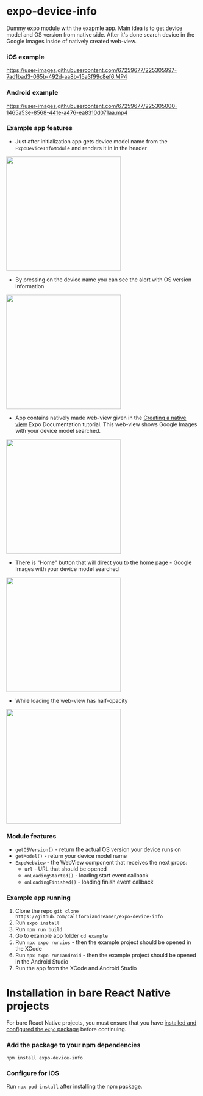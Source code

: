 # expo-device-info

Dummy expo module with the exapmle app. Main idea is to get device model and OS version from native side. After it's done search device in the Google Images inside of natively created web-view. 

### iOS example
https://user-images.githubusercontent.com/67259677/225305997-7ad1bad3-065b-492d-aa8b-15a3f99c8ef6.MP4

### Android example
https://user-images.githubusercontent.com/67259677/225305000-1465a53e-8568-441e-a476-ea8310d071aa.mp4

### Example app features
* Just after initialization app gets device model name from the `ExpoDeviceInfoModule` and renders it in in the header
<img src='https://user-images.githubusercontent.com/67259677/225309323-f25c2d78-eb48-4ae4-bd75-bcc53cac8fe2.jpeg' width='300' />

* By pressing on the device name you can see the alert with OS version information
<img src='https://user-images.githubusercontent.com/67259677/225309605-6e2dc974-7656-471f-a993-f048c0eda27a.jpeg' width='300' />

* App contains natively made web-view given in the [Creating a native view](https://docs.expo.dev/modules/native-view-tutorial/) Expo Documentation tutorial. This web-view shows Google Images with your device model searched.
<img src='https://user-images.githubusercontent.com/67259677/225314734-6c3c06e0-594f-4d1b-beca-97763af096ef.jpeg' width='300' />

* There is "Home" button that will direct you to the home page - Google Images with your device model searched
<img src='https://user-images.githubusercontent.com/67259677/225310736-8b4f2988-48a6-4fee-b34a-c7f9f493d4f9.jpeg' width='300' />

* While loading the web-view has half-opacity
<img src='https://user-images.githubusercontent.com/67259677/225312522-f4450c15-d6df-49e0-bf26-8d9e10f5c34e.jpeg' width='300' />

### Module features
* `getOSVersion()` - return the actual OS version your device runs on
* `getModel()` - return your device model name
* `ExpoWebView` - the WebView component that receives the next props:
  - `url` - URL that should be opened
  - `onLoadingStarted()` - loading start event callback
  - `onLoadingFinished()` - loading finish event callback
  
### Example app running
1. Clone the repo `git clone https://github.com/californiandreamer/expo-device-info`
2. Run `expo install`
3. Run `npm run build`
4. Go to example app folder `cd example`
5. Run `npx expo run:ios` - then the example project should be opened in the XCode
6. Run `npx expo run:android` - then the example project should be opened in the Android Studio
7. Run the app from the XCode and Android Studio

# Installation in bare React Native projects

For bare React Native projects, you must ensure that you have [installed and configured the `expo` package](https://docs.expo.dev/bare/installing-expo-modules/) before continuing.

### Add the package to your npm dependencies

```
npm install expo-device-info
```

### Configure for iOS

Run `npx pod-install` after installing the npm package.
